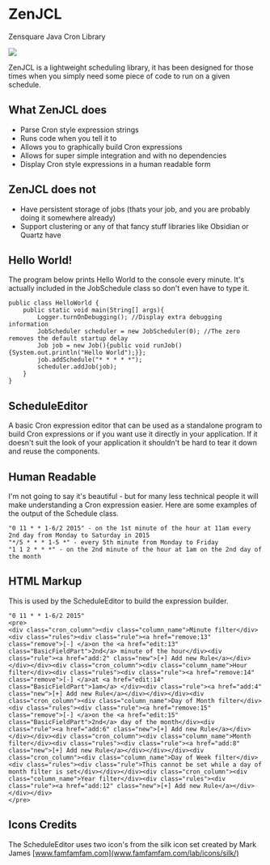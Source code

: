 # ZenJCL
Zensquare Java Cron Library

<img src="https://cloud.githubusercontent.com/assets/10903615/6095780/850bcf60-afbd-11e4-9d86-fd8a4eb1a561.png">

ZenJCL is a lightweight scheduling library, it has been designed for those times
when you simply need some piece of code to run on a given schedule.

What ZenJCL does
---------------------
 - Parse Cron style expression strings
 - Runs code when you tell it to
 - Allows you to graphically build Cron expressions
 - Allows for super simple integration and with no dependencies
 - Display Cron style expressions in a human readable form

ZenJCL does not
----------------------
 - Have persistent storage of jobs (thats your job, and you are probably doing it somewhere already)
 - Support clustering or any of that fancy stuff libraries like Obsidian or Quartz have

Hello World!
----------------------
The program below prints Hello World to the console every minute. It's actually
included in the JobSchedule class so don't even have to type it.
```
public class HelloWorld {
    public static void main(String[] args){
        Logger.turnOnDebugging(); //Display extra debugging information
        JobScheduler scheduler = new JobScheduler(0); //The zero removes the default startup delay 
        Job job = new Job(){public void runJob(){System.out.println("Hello World");}};
        job.addSchedule("* * * * *");
        scheduler.addJob(job);
    }
}
```
ScheduleEditor
-----------------------
A basic Cron expression editor that can be used as a standalone program to build
Cron expressions or if you want use it directly in your application. If it
doesn't suit the look of your application it shouldn't be hard to tear it down
and reuse the components.

Human Readable
-----------------------
I'm not going to say it's beautiful - but for many less technical people it will
make understanding a Cron expression easier. Here are some examples of the output
of the Schedule class.
```
"0 11 * * 1-6/2 2015" - on the 1st minute of the hour at 11am every 2nd day from Monday to Saturday in 2015
"*/5 * * * 1-5 *" - every 5th minute from Monday to Friday
"1 1 2 * * *" - on the 2nd minute of the hour at 1am on the 2nd day of the month
```

HTML Markup
-----------------------
This is used by the ScheduleEditor to build the expression builder.
```
"0 11 * * 1-6/2 2015"
<pre>
<div class="cron_column"><div class="column_name">Minute filter</div><div class="rules"><div class="rule"><a href="remove:13" class="remove">[-] </a>on the <a href="edit:13" class="BasicFieldPart">2nd</a> minute of the hour</div><div class="rule"><a href="add:2" class="new">[+] Add new Rule</a></div></div></div><div class="cron_column"><div class="column_name">Hour filter</div><div class="rules"><div class="rule"><a href="remove:14" class="remove">[-] </a>at <a href="edit:14" class="BasicFieldPart">1am</a> </div><div class="rule"><a href="add:4" class="new">[+] Add new Rule</a></div></div></div><div class="cron_column"><div class="column_name">Day of Month filter</div><div class="rules"><div class="rule"><a href="remove:15" class="remove">[-] </a>on the <a href="edit:15" class="BasicFieldPart">2nd</a> day of the month</div><div class="rule"><a href="add:6" class="new">[+] Add new Rule</a></div></div></div><div class="cron_column"><div class="column_name">Month filter</div><div class="rules"><div class="rule"><a href="add:8" class="new">[+] Add new Rule</a></div></div></div><div class="cron_column"><div class="column_name">Day of Week filter</div><div class="rules"><div class="rule">This cannot be set while a day of month filter is set</div></div></div><div class="cron_column"><div class="column_name">Year filter</div><div class="rules"><div class="rule"><a href="add:12" class="new">[+] Add new Rule</a></div></div></div>
</pre>
```
Icons Credits
-----------------------
The ScheduleEditor uses two icon's from the silk icon set created by Mark James 
[www.famfamfam.com](www.famfamfam.com/lab/icons/silk/)